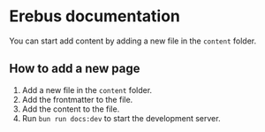 # Erebus documentation

You can start add content by adding a new file in the `content` folder.

## How to add a new page

1. Add a new file in the `content` folder.
2. Add the frontmatter to the file.
3. Add the content to the file.
4. Run `bun run docs:dev` to start the development server.

